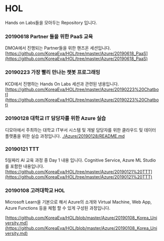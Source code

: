 # HOL
Hands on Labs들을 모아두는 Repository 입니다. 

### 20190618 Partner 들을 위한 PaaS 교육
DMOA에서 진행되는 Partner들을 위한 핸즈온 세션입니다. 
[https://github.com/KoreaEva/HOL/tree/master/Azure/20190618_PaaS](https://github.com/KoreaEva/HOL/tree/master/Azure/20190618_PaaS) 

### 20190223 가장 빨리 만나는 챗봇 프로그래밍
KCD에서 진행하는 Hands On Labs 세션과 관련된 냉용입니다. 
[https://github.com/KoreaEva/HOL/tree/master/Azure/20190223%20Chatbot](https://github.com/KoreaEva/HOL/tree/master/Azure/20190223%20Chatbot)

### 20190128 대학교 IT 담당자를 위한 Azure 실습
디모아에서 주최하는 대학교 IT부서 시스템 및 개발 담당자를 위한 클라우드 및 데이터 플랫품을 위한 실습 과정입니다. 
[./Azure/20190128/README.md](./Azure/20190128/README.md)

### 20190121 TTT
5일짜리 AI 교육 과정 중 Day 1 내용 입니다. Cognitive Service, Azure ML Studio를 포함한 내용입니다.
[https://github.com/KoreaEva/HOL/tree/master/Azure/20190121%20TTT](https://github.com/KoreaEva/HOL/tree/master/Azure/20190121%20TTT) 

### 20190108 고려대학교 HOL
Microsoft Learn을 기본으로 해서 Azure의 소개와 Virtual Machine, Web App, Azure Functions 등을 체험 할 수 있게 구성된 과정입니다. 

[https://github.com/KoreaEva/HOL/blob/master/Azure/20190108_Korea_University.md](https://github.com/KoreaEva/HOL/blob/master/Azure/20190108_Korea_University.md)<br>